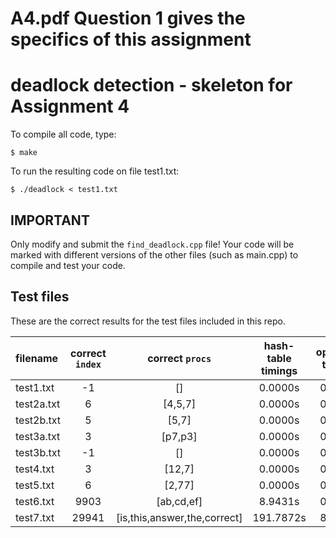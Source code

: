 # A4.pdf Question 1 gives the specifics of this assignment

# deadlock detection - skeleton for Assignment 4

To compile all code, type:
```
$ make
```

To run the resulting code on file test1.txt:
```
$ ./deadlock < test1.txt
```

## IMPORTANT

Only modify and submit the `find_deadlock.cpp` file! Your code will
be marked with different versions of the other files (such as main.cpp) to
compile and test your code.

## Test files

These are the correct results for the test files included in this repo.

| filename   | correct `index` | correct `procs` | hash-table timings     | optimized timings     |
| :---------- | :-------------: | :-----------: | :-----------------: | :--------------: |
| test1.txt | -1            | []          | 0.0000s           | 0.0000s        |
| test2a.txt| 6             | [4,5,7]     | 0.0000s           | 0.0000s        |
| test2b.txt| 5             | [5,7]       | 0.0000s           | 0.0000s        |
| test3a.txt| 3             | [p7,p3]     | 0.0000s           | 0.0000s        |
| test3b.txt| -1            | []          | 0.0000s           | 0.0000s        |
| test4.txt | 3             | [12,7]      | 0.0000s           | 0.0000s        |
| test5.txt | 6             | [2,77]      | 0.0000s           | 0.0000s        |
| test6.txt | 9903          | [ab,cd,ef]  | 8.9431s            | 0.8771s        |
| test7.txt | 29941         | [is,this,answer,the,correct]  | 191.7872s    | 8.0726s        |



